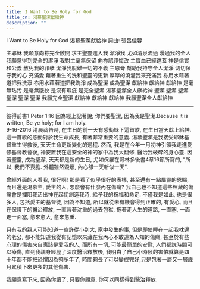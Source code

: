 ```yaml
---
title: I Want to Be Holy for God
title_cn: 渴慕聖潔獻給神
description: ""
---
```


I Want to Be Holy for God
渴慕聖潔獻給神
詞曲: 張呂佳蓉

主耶穌 我願意向祢完全敞開
求主聖靈進入我 潔淨我
尤如清泉流過 漫過我的全人
我願意得到完全的潔淨
我對主毫無保留
向祢認罪悔改 主寶血已經遮蓋
神是信實和公義 赦免我的罪孽
潔淨我脫離一切的不義
主恩膏 幫助我持守全人潔淨
切切保守我的心 充滿愛
藉著重生的洗和聖靈的更新
厚厚的澆灌我來充滿我
祢用水藉著道把我洗淨
祢用水藉著道把我洗淨
成為聖潔 成為聖潔
獻給神 獻給神 獻給神
是毫無玷污 是毫無皺紋
是沒有瑕疵 是完全聖潔
渴慕聖潔全人獻給神
聖潔 聖潔 聖潔 聖潔 聖潔 聖潔
我願完全聖潔
獻給神 獻給神 獻給神
我願聖潔全人獻給神

<hr/>

彼得前書1 Peter 1:16
因為經上記著說; 你們要聖潔, 因為我是聖潔.
​Because it is written, Be ye holy; for I am holy.  
9-16-2016 清晨禱告時, 在生日的前一天有感動録下這首歌, 在生日當天獻上給神.  這一首歌的感動對於我生命成長, 有著非常重要的意義.  渴慕聖潔是我接受耶穌基督重生得救後, 天天生命更新變化的過程. 然而, 我是在今年一月初神引領我走進愛修基督教會後, 神安置我在這安全的神的家中為我大翻修, 醫治我破碎的身心靈.  因著聖靈, 成為聖潔, 天天都是新的生日, 尤如保羅在哥林多後書4章16節所寫的, "所以, 我們不喪膽. 外體雖然毀壞, 內心卻一天新似一天". 

曾經外面的人看我, 很好啊! 那是看了似乎很好的表樣, 甚至還有一點屬靈的恩賜, 而且還是渴慕主, 愛主的人, 怎麼會有什麼內在傷痛? 我自己也不知道這些埋藏的傷痛會是攔阻我活出神在起初創造我時, 給予我的祝福和命定. 不僅我是如此, 也是很多人, 包括愛主的基督徒, 因為不知道, 所以就從未有機會得到正確的, 有愛心, 而且在保護下的醫治釋放, 一直背著沈重的過去包袱, 拖著走人生的道路, 一直塞, 一面走一面塞, 愈來愈大, 愈來愈重. 

只有我的親人可能知道一些許從小到大, 家中發生的事, 但是即使睡在一起我枕邊的老公, 都不能知道我從有記憶以來藏在我內心不敢道為人知的傷痛, 甚至於有些心理的傷害來自應該是愛我的人, 而所有一切, 可能最簡單的安慰, 人們都説時間可以療傷, 直到我親身經歷了深度醫治釋放後, 我明白了自己小時候的害怕就算是四十年都不能把恐懼因為夠多年了, 時間夠長了可以變成完好,只是包著一層又一層歳月累積下來更多的其他傷害.

我願意寫下來, 因為你讀了, 只要你願意, 你可以同樣得到醫治釋放. 
